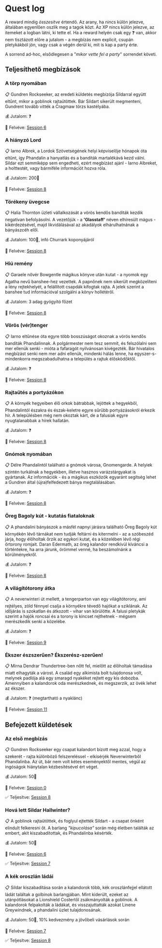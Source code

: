 # Quest log

A reward mindig *összesítve* értendő. Az arany, ha nincs külön jelezve, általában egyenlően oszlik meg a tagok közt. Az XP nincs külön jelezve, az itemeket a logban látni, ki tette el. Ha a reward helyén csak egy ❓ van, akkor nem tisztázott előre a jutalom - a megbízás nem explicit, csupán pletykákból jön, vagy csak a végén derül ki, mit is kap a party érte.

A sorrend ad-hoc, elsődlegesen a "*mikor vette fel a party*" sorrendet követi.

## Teljesíthető megbízások

### A törp nyomában

📋 Gundren Rockseeker, az eredeti küldetés megbízója Sildarral együtt eltűnt, mikor a goblinok rajtaütöttek. Bár Sildart sikerült megmenteni, Gundrent tovább vitték a Cragmaw törzs kastélyába.

💰 Jutalom: ❓

🤝 Felvéve: [Session 6](./session-6.md)

### A hiányzó Lord

📋 Iarno Albrek, a Lordok Szövetségének helyi képviselője hónapok óta eltűnt, így Phandalin a hanyatlás és a banditák martalékává kezd válni. Sildar ezt semmiképp sem engedheti, ezért megbízást ajánl - Iarno Albreket, a holttestét, vagy bármiféle információt hozva róla.

💰 Jutalom: 200🥇

🤝 Felvéve: [Session 8](./session-8.md)

### Törékeny üvegcse

📋 Halia Thornton üzleti vállalkozását a vörös kendős banditák kezdik negatívan befolyásolni. A vezetőjük - a **'Glasstaff'** néven elhíresült mágus - kikérdezésével, majd likvidálásával az akadályok elhárulhatnának a bányászcéh elől.

💰 Jutalom: 100🥇, infó Churrark koponyájáról

🤝 Felvéve: [Session 8](./session-8.md)

### Hiú remény

📋 Garaele nővér Bowgentle mágikus könyve után kutat - a nyomok egy Agatha nevű banshee-hez vezettek. A papnőnek nem sikerült megközelíteni a lény rejtekhelyét, a felállított csapdák kifogtak rajta. A jelek szerint a banshee tud információval szolgálni a könyv hollétéről.

💰 Jutalom: 3 adag gyógyító főzet

🤝 Felvéve: [Session 8](./session-8.md)

### Vörös (vér)tenger

📋 Iarno eltűnése óta egyre több bosszúságot okoznak a vörös kendős banditák Phandalinnak. A polgármester nem tesz semmit, és felszólalni sem mer ellenük senki - mióta a fafaragót nyilvánosan kivégezték. Bár hivatalos megbízást senki nem mer adni ellenük, mindenki hálás lenne, ha egyszer-s-mindenkorra megszabadulhatna a település a rajtuk élősködőktől.

💰 Jutalom: ❓

🤝 Felvéve: [Session 8](./session-8.md)

### Rajtaütés a portyázókon

📋 A környék hegyeiben élő orkok bátrabbak, lejöttek a hegyekből, Phandalintól északra és észak-keletre egyre sűrűbb portyázásokról érkezik hír. A településben még nem okoztak kárt, de a falusiak egyre nyugtalanabbak a hírek hallatán.

💰 Jutalom: ❓

🤝 Felvéve: [Session 8](./session-8.md)

### Gnómok nyomában

📋 Délre Phandalintól található a gnómok városa, Gnomengarde. A helyiek szintén turkálnak a hegyekben, illetve hasznos varázstárgyakat is gyártanak. Az információk - és a mágikus eszközök egyaránt segítség lehet a Gundren által (újra)felfedezett bánya megtalálásában.

💰 Jutalom: ❓

🤝 Felvéve: [Session 8](./session-8.md)

### Öreg Bagoly kút - kutatás fiataloknak

📋 A phandalini bányászok a másfél napnyi járásra található Öreg Bagoly kút környékén lévő tárnákat nem tudják feltárni és kitermelni - az a szóbeszéd járja, hogy élőholtak őrzik az egykori kutat, és a közelében lévő régi őrtorony romjait. Daran Edermath, az öreg kalandor rendkívül kíváncsi a történtekre, ha arra járunk, örömmel venné, ha beszámolnánk a körülményekről.

💰 Jutalom: ❓

🤝 Felvéve: [Session 8](./session-8.md)

### A világítótorony átka

📋 A neverwinteri út mellett, a tengerparton van egy világítótorony, ami rejtélyes, zöld fénnyel csalja a környékre tévedő hajókat a sziklának. Az időjárás is szokatlan és átkozott - vihar van körülötte. A falusi pletykák szerint a hajók roncsai és a torony is kincset rejthetnek - mégsem merészkedik senki a közelébe.

💰 Jutalom: ❓

🤝 Felvéve: [Session 9](./session-9.md)

### Ékszer észszerűen? Ékszerész-szerűen!

📋 Mirna Dendrar Thundertree-ben nőtt fel, mielőtt az élőholtak támadása miatt elhagyták a várost. A család egy alkimista bolt tulajdonosa volt, melynek padlója alá egy smaragd nyakéket rejtett egy kis dobozba. Amennyiben a kalandorok oda merészkednek, és megszerzik, az övék lehet az ékszer.

💰 Jutalom: ❓ (megtartható a nyaklánc)

🤝 Felvéve: [Session 11](./session-11.md)

## Befejezett küldetések

### Az első megbízás

📋 Gundren Rockseeker egy csapat kalandort bízott meg azzal, hogy a szekerét - rajta különböző felszereléssel - elkísérjék Neverwinterből Phandalinba. Az út, bár nem volt kétes eseményektől mentes, végül az ingóságok hiánytalan kézbesítésével ért véget.

💰 Jutalom: 50🥇

🤝 Felvéve: [Session 0](./session-0.md)

✅ Teljesítve: [Session 8](./session-8.md)

### Hová lett Sildar Hallwinter?

📋 A goblinok rajtaütöttek, és foglyul ejtették Sildart - a csapat önként elindult felkeresni őt. A barlang *"kipucolása"* során még életben találták az embert, akit kiszabadítottak, és Phandalinba késérték.

💰 Jutalom: 50🥇

🤝 Felvéve: [Session 6](./session-6.md)

✅ Teljesítve: [Session 7](./session-7.md)

### A kék oroszlán ládái

📋 Sildar kiszabadítása során a kalandorok több, kék oroszlánfejjel ellátott ládát találtak a golbinok barlangjában. Mint kiderült, ezeket az utánpótlásokat a Lionshield Costertől zsákmányolták a goblinok. A kalandorok felpakolták a ládákat, és visszajuttatták azokat Linene Greywindnek, a phandalini üzlet tulajdonosának.

💰 Jutalom: 50🥇, 10% kedvezmény a jövőbeli vásárlások során

🤝 Felvéve: [Session 7](./session-7.md)

✅ Teljesítve: [Session 8](./session-8.md)
